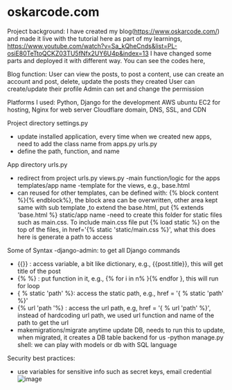 # oskarcode.com
Project background: 
I have created my blog(https://www.oskarcode.com/) and made it live with the tutorial here as part of my learnings, https://www.youtube.com/watch?v=Sa_kQheCnds&list=PL-osiE80TeTtoQCKZ03TU5fNfx2UY6U4p&index=13
I have changed some parts and deployed it with different way.  You can see the codes here, 

Blog function: 
User can view the posts, to post a content, use can create an account and post, delete, update the posts they created
User can create/update their profile 
Admin can set and change the permission


Platforms I used:
Python, Django for the development 
AWS ubuntu EC2 for hosting, Nginx for web server 
Cloudflare domain, DNS, SSL, and CDN

Project directory
settings.py
- update installed application, every time when we created new apps, need to add the class name from apps.py
urls.py
- define the path, function, and name


App directory
urls.py
- redirect from project urls.py
views.py
-main function/logic for the apps
templates/app name 
-template for the views, e.g., base.html
- can reused for other templates, can be defined with:  {% block content %}{% endblock%}, the block area can be overwritten, other area kept same with sub template ,to extend the base.html, put {% extends 'base.html %}
static/app name
-need to create this folder for static files such as main.css. To include main.css file put {% load static %} on the top of the files, in href='{% static 'static/main.css %}', what this does here is generate a path to access


Some of Syntax 
-django-admin: to get all Django commands
- {{}} : access variable, a bit like dictionary, e.g., {{post.title}}, this will get title of the post 
- {% %} : put function in it, e.g., {% for i in n% }{% endfor }, this will run for loop
- { % static 'path' %}: access the static path, e.g., href = '{ % static 'path' %}'
- {% url 'path '%} : access the url path, e.g, href = '{ % url 'path' %}', instead of hardcoding url path, we used url function and name of the path to get the url
- makemigrations/migrate anytime update DB, needs to run this to update, when migrated, it creates a DB table backend for us
-python manage.py shell: we can play with models or db with SQL language


Security best practices:
- use variables for sensitive info such as secret keys, email credential
![image](https://user-images.githubusercontent.com/63486484/193052402-1e80e0d4-9f88-4e1f-8368-879877de2964.png)
